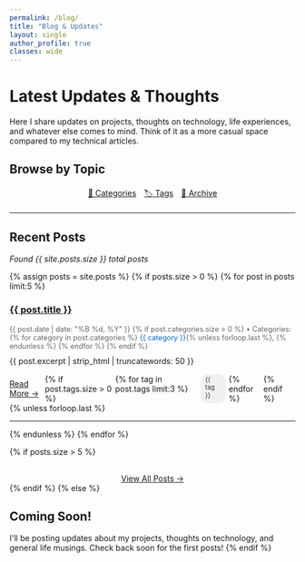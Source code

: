 ```yaml
---
permalink: /blog/
title: "Blog & Updates"
layout: single
author_profile: true
classes: wide
---
```


# Latest Updates & Thoughts

Here I share updates on projects, thoughts on technology, life experiences, and whatever else comes to mind. Think of it as a more casual space compared to my technical articles.

## Browse by Topic
<div class="browse-options">
  <a href="/categories/" class="btn btn--primary">📁 Categories</a>
  <a href="/tags/" class="btn btn--info">🏷️ Tags</a>
  <a href="/year-archive/" class="btn btn--inverse">📅 Archive</a>
</div>

---

## Recent Posts

<!-- Debug: Show post count -->
<p><em>Found {{ site.posts.size }} total posts</em></p>

<!-- Posts will be listed here by Jekyll with pagination -->
<div class="blog-posts">
{% assign posts = site.posts %}
{% if posts.size > 0 %}
  {% for post in posts limit:5 %}
    <article class="blog-post">
      <h3><a href="{{ post.url | relative_url }}">{{ post.title }}</a></h3>
      <p class="post-meta">
        <time datetime="{{ post.date | date_to_xmlschema }}">{{ post.date | date: "%B %d, %Y" }}</time>
        {% if post.categories.size > 0 %}
          • Categories: 
          {% for category in post.categories %}
            <a href="/categories/#{{ category | slugify }}" class="category-link">{{ category }}</a>{% unless forloop.last %}, {% endunless %}
          {% endfor %}
        {% endif %}
      </p>
      <div class="post-excerpt">
        {{ post.excerpt | strip_html | truncatewords: 50 }}
      </div>
      <div class="post-actions">
        <a href="{{ post.url | relative_url }}" class="btn btn--primary">Read More →</a>
        {% if post.tags.size > 0 %}
          <div class="post-tags">
            {% for tag in post.tags limit:3 %}
              <span class="tag">{{ tag }}</span>
            {% endfor %}
          </div>
        {% endif %}
      </div>
    </article>
    {% unless forloop.last %}<hr>{% endunless %}
  {% endfor %}
  
  {% if posts.size > 5 %}
    <div class="pagination-wrapper">
      <a href="/year-archive/" class="btn btn--large btn--info">View All Posts →</a>
    </div>
  {% endif %}
{% else %}
  ## Coming Soon!
  I'll be posting updates about my projects, thoughts on technology, and general life musings. Check back soon for the first posts!
{% endif %}
</div>

<style>
.browse-options {
  margin: 20px 0;
  text-align: center;
}
.browse-options .btn {
  margin: 5px;
}
.post-meta {
  color: #666;
  font-size: 0.9em;
  margin-bottom: 10px;
}
.category-link {
  color: #0066cc;
  text-decoration: none;
}
.category-link:hover {
  text-decoration: underline;
}
.post-actions {
  display: flex;
  justify-content: space-between;
  align-items: center;
  margin-top: 15px;
}
.post-tags {
  display: flex;
  gap: 5px;
}
.tag {
  background: #f0f0f0;
  color: #333;
  padding: 2px 8px;
  border-radius: 12px;
  font-size: 0.8em;
}
.pagination-wrapper {
  text-align: center;
  margin-top: 30px;
}
</style>
